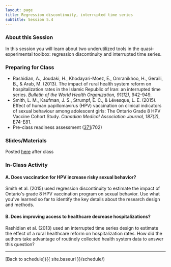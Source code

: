 ```yaml
---
layout: page
title: Regression discontinuity, interrupted time series
subtitle: Session 5.4
---
```


### About this Session

In this session you will learn about two underutilized tools in the quasi-experimental toolbox: regression discontinuity and interrupted time series.

### Preparing for Class

* Rashidian, A., Joudaki, H., Khodayari-Moez, E., Omranikhoo, H., Geraili, B., & Arab, M. (2013). The impact of rural health system reform on hospitalization rates in the Islamic Republic of Iran: an interrupted time series. *Bulletin of the World Health Organization, 91(12)*, 942-949.
* Smith, L. M., Kaufman, J. S., Strumpf, E. C., & Lévesque, L. E. (2015). Effect of human papillomavirus (HPV) vaccination on clinical indicators of sexual behaviour among adolescent girls: The Ontario Grade 8 HPV Vaccine Cohort Study. *Canadian Medical Association Journal, 187(2)*, E74-E81.
* Pre-class readiness assessment ([371](https://sakai.duke.edu/samigo-app/servlet/Login?id=5d8e4198-261f-466b-bbd1-10314d1959aa1490791875813)/702)

### Slides/Materials

Posted [here](https://drive.google.com/drive/folders/0Bxn_jkXZ1lxuVklQakF4MjZGSDQ?usp=sharing) after class

### In-Class Activity
<p></p>

#### A. Does vaccination for HPV increase risky sexual behavior?

Smith et al. (2015) used regression discontinuity to estimate the impact of Ontario's grade 8 HPV vaccination program on sexual behavior. Use what you've learned so far to identify the key details about the research design and methods.

#### B. Does improving access to healthcare decrease hospitalizations?

Rashidian et al. (2013) used an interrupted time series design to estimate the effect of a rural healthcare reform on hospitalization rates. How did the authors take advantage of routinely collected health system data to answer this question?

* * *

[Back to schedule]({{ site.baseurl }}/schedule/)